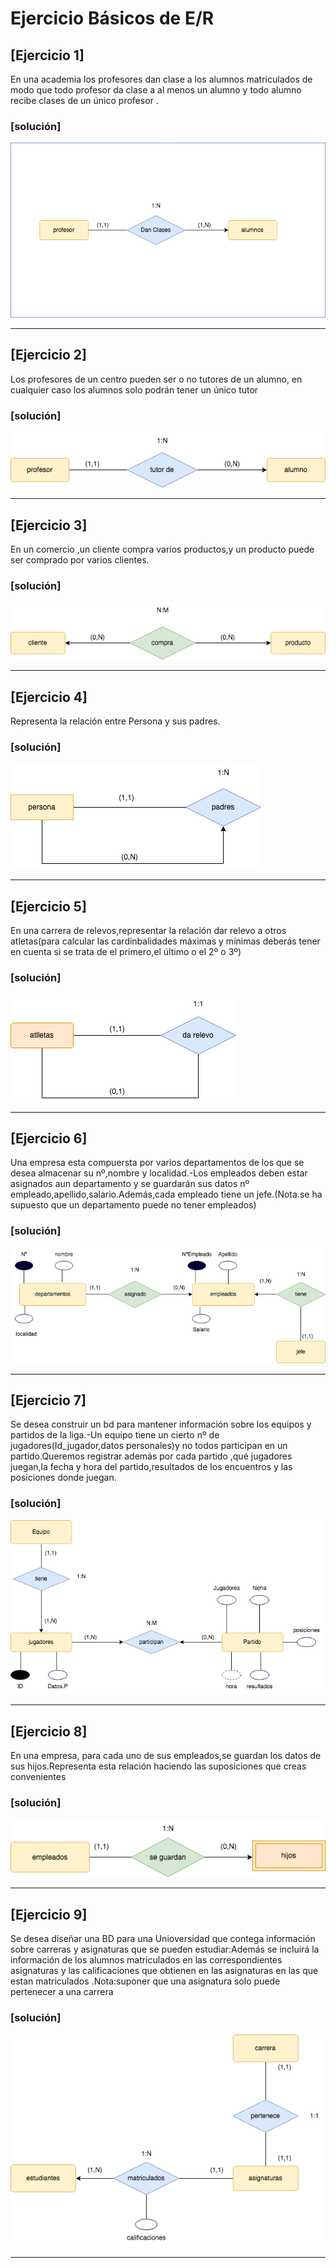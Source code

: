 # Ejercicio Básicos de E/R


##  [Ejercicio 1]

<p align="align">En una academia los profesores dan clase a los alumnos matriculados de modo que todo profesor da clase a al menos un alumno y todo alumno recibe clases de un único profesor . </p>

### [solución]

<img src="IMG/Ejercicio1.png">
<hr>

##  [Ejercicio 2]

<p align="align">Los profesores de un centro pueden ser o no tutores de un alumno, en cualquier caso los alumnos  solo podrán tener un único tutor   </p>

### [solución]

<img src="IMG/Ejercicio2.png">
<hr>

##  [Ejercicio 3]

<p align="align">En un comercio ,un cliente compra varios productos,y un producto puede ser comprado por varios clientes.</p>

### [solución]

<img src="IMG/Ejercicio3.png">
<hr>

##  [Ejercicio 4]

<p align="align">Representa la relación entre Persona y sus padres. </p>

### [solución]

<img src="IMG/Ejercicio4.png">
<hr>

##  [Ejercicio 5]

<p align="align">En una carrera de relevos,representar la relación dar relevo a otros atletas(para calcular las cardinbalidades máximas y mínimas deberás tener en cuenta si se trata de el primero,el último o el 2º o 3º)</p>

### [solución]

<img src="IMG/Ejercicio5.png">
<hr>

##  [Ejercicio 6]

<p align="align">Una empresa esta compuersta por varios departamentos de los que se desea almacenar  su nº,nombre y localidad.-Los empleados deben estar asignados aun departamento y se guardarán sus datos nº empleado,apellido,salario.Además,cada empleado tiene un jefe.(Nota.se ha supuesto que un departamento puede no tener empleados) </p>

### [solución]

<img src="IMG/Ejercicio6.png">
<hr>

##  [Ejercicio 7]

<p align="align">Se desea construir un bd para mantener información sobre los equipos y partidos de la liga.-Un equipo tiene un cierto nº de jugadores(Id_jugador,datos personales)y no todos participan en un partido.Queremos registrar además por cada partido ,qué jugadores juegan,la fecha y hora del partido,resultados de los encuentros y las posiciones donde juegan. </p>

### [solución]

<img src="IMG/Ejercicio7.png">
<hr>

##  [Ejercicio 8]

<p align="align">En una empresa, para cada uno de sus empleados,se guardan los datos de sus hijos.Representa esta relación haciendo las suposiciones que creas convenientes</p>

### [solución]

<img src="IMG/Ejercicio8.png">
<hr>

##  [Ejercicio 9]

<p align="align">Se desea diseñar una BD para una Unioversidad que contega información sobre carreras y asignaturas que se pueden estudiar:Además se incluirá la información de los alumnos matriculados en las correspondientes asignaturas y las calificaciones que obtienen en las asignaturas en las que estan matriculados .Nota:suponer que una asignatura solo puede pertenecer a una carrera</p>

### [solución]

<img src="IMG/Ejercicio9.png">
<hr>

